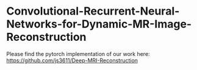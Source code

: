 # Convolutional-Recurrent-Neural-Networks-for-Dynamic-MR-Image-Reconstruction

Please find the pytorch implementation of our work here: https://github.com/js3611/Deep-MRI-Reconstruction
